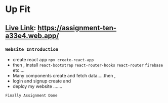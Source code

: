 # Up Fit

## [Live Link](): https://assignment-ten-a33e4.web.app/

### `Website Introduction`

* create react app `npx create-react-app`
* then , install
   `react-bootstrap`
   `react-router-hooks`
   `react-router`
   `firebase`
   etc....
* Many components create and fetch data.....then ,
* login and signup create and
* deploy my website .......

`Finally Assignment Done`
